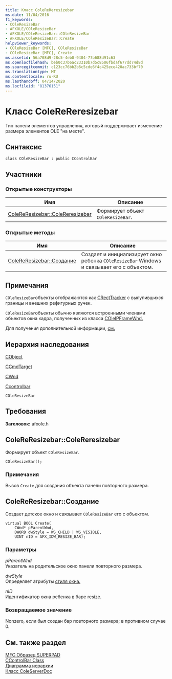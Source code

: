 ```yaml
---
title: Класс ColeReReresizebar
ms.date: 11/04/2016
f1_keywords:
- COleResizeBar
- AFXOLE/COleResizeBar
- AFXOLE/COleResizeBar::COleResizeBar
- AFXOLE/COleResizeBar::Create
helpviewer_keywords:
- COleResizeBar [MFC], COleResizeBar
- COleResizeBar [MFC], Create
ms.assetid: 56a708d9-28c5-4eb0-9404-77b688d91c63
ms.openlocfilehash: beb0c37b6ac23310b7d5c8506fbdaf677dd74d8d
ms.sourcegitcommit: c123cc76bb2b6c5cde6f4c425ece420ac733bf70
ms.translationtype: MT
ms.contentlocale: ru-RU
ms.lasthandoff: 04/14/2020
ms.locfileid: "81376151"
---
```

# <a name="coleresizebar-class"></a>Класс ColeReReresizebar

Тип панели элементов управления, который поддерживает изменение размера элементов OLE "на месте".

## <a name="syntax"></a>Синтаксис

```
class COleResizeBar : public CControlBar
```

## <a name="members"></a>Участники

### <a name="public-constructors"></a>Открытые конструкторы

|Имя|Описание|
|----------|-----------------|
|[ColeReResizebar::ColeReresizebar](#coleresizebar)|Формирует объект `COleResizeBar`.|

### <a name="public-methods"></a>Открытые методы

|Имя|Описание|
|----------|-----------------|
|[ColeReResizebar::Создание](#create)|Создает и инициализирует окно ребенка `COleResizeBar` Windows и связывает его с объектом.|

## <a name="remarks"></a>Примечания

`COleResizeBar`объекты отображаются как [CRectTracker](../../mfc/reference/crecttracker-class.md) с вылупившихся границы и внешних рефигурных ручек.

`COleResizeBar`объекты обычно являются встроенными членами объектов окна кадра, полученных из класса [COleIPFrameWnd.](../../mfc/reference/coleipframewnd-class.md)

Для получения дополнительной информации, [см.](../../mfc/activation-cpp.md)

## <a name="inheritance-hierarchy"></a>Иерархия наследования

[CObject](../../mfc/reference/cobject-class.md)

[CCmdTarget](../../mfc/reference/ccmdtarget-class.md)

[CWnd](../../mfc/reference/cwnd-class.md)

[Ccontrolbar](../../mfc/reference/ccontrolbar-class.md)

`COleResizeBar`

## <a name="requirements"></a>Требования

**Заголовок:** afxole.h

## <a name="coleresizebarcoleresizebar"></a><a name="coleresizebar"></a>ColeReResizebar::ColeReresizebar

Формирует объект `COleResizeBar`.

```
COleResizeBar();
```

### <a name="remarks"></a>Примечания

Вызов `Create` для создания объекта панели повторного размера.

## <a name="coleresizebarcreate"></a><a name="create"></a>ColeReResizebar::Создание

Создает детское окно и связывает `COleResizeBar` его с объектом.

```
virtual BOOL Create(
    CWnd* pParentWnd,
    DWORD dwStyle = WS_CHILD | WS_VISIBLE,
    UINT nID = AFX_IDW_RESIZE_BAR);
```

### <a name="parameters"></a>Параметры

*pParentWnd*<br/>
Указатель на родительское окно панели повторного размера.

*dwStyle*<br/>
Определяет атрибуты [стиля окна.](../../mfc/reference/styles-used-by-mfc.md#window-styles)

*nID*<br/>
Идентификатор окна ребенка в баре resize.

### <a name="return-value"></a>Возвращаемое значение

Nonzero, если был создан бар повторного размера; в противном случае 0.

## <a name="see-also"></a>См. также раздел

[MFC Образец SUPERPAD](../../overview/visual-cpp-samples.md)<br/>
[CControlBar Class](../../mfc/reference/ccontrolbar-class.md)<br/>
[Диаграмма иерархии](../../mfc/hierarchy-chart.md)<br/>
[Класс ColeServerDoc](../../mfc/reference/coleserverdoc-class.md)
